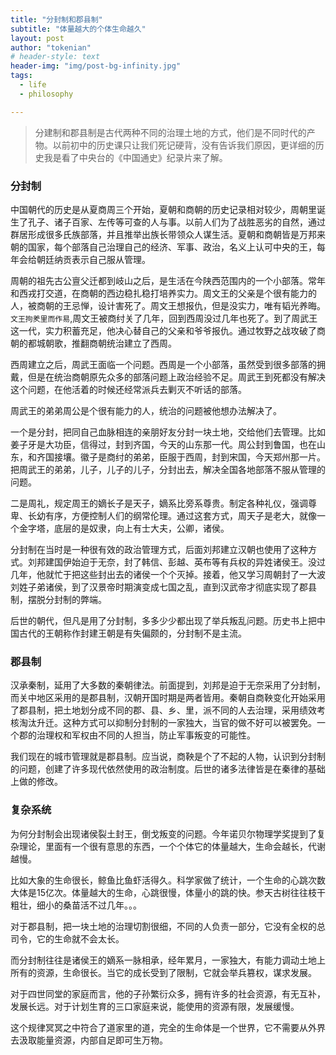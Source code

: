 ```yaml
---
title: "分封制和郡县制"
subtitle: "体量越大的个体生命越久"
layout: post
author: "tokenian"
# header-style: text
header-img: "img/post-bg-infinity.jpg"
tags:
  - life
  - philosophy

---
```

> 分建制和郡县制是古代两种不同的治理土地的方式，他们是不同时代的产物。以前初中的历史课只让我们死记硬背，没有告诉我们原因，更详细的历史我是看了中央台的《中国通史》纪录片来了解。


### 分封制

中国朝代的历史是从夏商周三个开始，夏朝和商朝的历史记录相对较少，周朝里诞生了孔子、诸子百家、左传等可查的人与事。以前人们为了战胜恶劣的自然，通过群居形成很多氏族部落，并且推举出族长带领众人谋生活。夏朝和商朝皆是万邦来朝的国家，每个部落自己治理自己的经济、军事、政治，名义上认可中央的王，每年会给朝廷纳贡表示自己服从管理。

周朝的祖先古公亶父迁都到岐山之后，是生活在今陕西范围内的一个小部落。常年和西戎打交道，在商朝的西边稳扎稳打培养实力。周文王的父亲是个很有能力的人，被商朝的王忌惮，设计害死了。周文王想报仇，但是没实力，唯有韬光养晦。`文王拘羑里而作易`,周文王被商纣关了几年，回到西周没过几年也死了。到了周武王这一代，实力积蓄充足，他决心替自己的父亲和爷爷报仇。通过牧野之战攻破了商朝的都城朝歌，推翻商朝统治建立了西周。

西周建立之后，周武王面临一个问题。西周是一个小部落，虽然受到很多部落的拥戴，但是在统治商朝原先众多的部落问题上政治经验不足。周武王到死都没有解决这个问题，在他活着的时候还经常派兵去剿灭不听话的部落。

周武王的弟弟周公是个很有能力的人，统治的问题被他想办法解决了。

一个是分封，把同自己血脉相连的亲朋好友分封一块土地，交给他们去管理。比如姜子牙是大功臣，信得过，封到齐国，今天的山东那一代。周公封到鲁国，也在山东，和齐国接壤。徽子是商纣的弟弟，臣服于西周，封到宋国，今天郑州那一片。把周武王的弟弟，儿子，儿子的儿子，分封出去，解决全国各地部落不服从管理的问题。

二是周礼，规定周王的嫡长子是天子，嫡系比旁系尊贵。制定各种礼仪，强调尊卑、长幼有序，方便控制人们的纲常伦理。通过这套方式，周天子是老大，就像一个金字塔，底层的是奴隶，向上有士大夫，公卿，诸侯。

分封制在当时是一种很有效的政治管理方式，后面刘邦建立汉朝也使用了这种方式。刘邦建国伊始迫于无奈，封了韩信、彭越、英布等有兵权的异姓诸侯王。没过几年，他就忙于把这些封出去的诸侯一个个灭掉。接着，他又学习周朝封了一大波刘姓子弟诸侯，到了汉景帝时期演变成七国之乱，直到汉武帝才彻底实现了郡县制，摆脱分封制的弊端。

后世的朝代，但凡是用了分封制，多多少少都出现了举兵叛乱问题。历史书上把中国古代的王朝称作封建王朝是有失偏颇的，分封制不是主流。

### 郡县制

汉承秦制，延用了大多数的秦朝律法。前面提到，刘邦是迫于无奈采用了分封制，而关中地区采用的是郡县制，汉朝开国时期是两者皆用。秦朝自商鞅变化开始采用了郡县制，把土地划分成不同的郡、县、乡、里，派不同的人去治理，采用绩效考核淘汰升迁。这种方式可以抑制分封制的一家独大，当官的做不好可以被罢免。一个郡的治理权和军权由不同的人担当，防止军事叛变的可能性。

我们现在的城市管理就是郡县制。应当说，商鞅是个了不起的人物，认识到分封制的问题，创建了许多现代依然使用的政治制度。后世的诸多法律皆是在秦律的基础上做的修改。

### 复杂系统

为何分封制会出现诸侯裂土封王，倒戈叛变的问题。今年诺贝尔物理学奖提到了复杂理论，里面有一个很有意思的东西，一个个体它的体量越大，生命会越长，代谢越慢。

比如大象的生命很长，鲸鱼比鱼虾活得久。科学家做了统计，一个生命的心跳次数大体是15亿次。体量越大的生命，心跳很慢，体量小的跳的快。参天古树往往枝干粗壮，细小的桑苗活不过几年。。。

对于郡县制，把一块土地的治理切割很细，不同的人负责一部分，它没有全权的总司令，它的生命就不会太长。

而分封制往往是诸侯王的嫡系一脉相承，经年累月，一家独大，有能力调动土地上所有的资源，生命很长。当它的成长受到了限制，它就会举兵篡权，谋求发展。

对于四世同堂的家庭而言，他的子孙繁衍众多，拥有许多的社会资源，有无互补，发展长远。对于计划生育的三口家庭来说，能使用的资源有限，发展缓慢。

这个规律冥冥之中符合了道家里的道，完全的生命体是一个世界，它不需要从外界去汲取能量资源，内部自足即可生万物。

